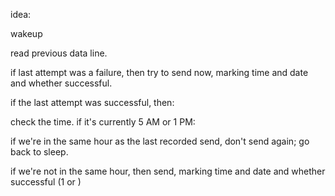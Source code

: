 
idea:

wakeup

read previous data line.

if last attempt was a failure, then try to send now, marking time and date and whether successful.

if the last attempt was successful, then:

check the time.  if it's currently 5 AM or 1 PM:

if we're in the same hour as the last recorded send, don't send again; go back to sleep.  

if we're not in the same hour, then send, marking time and date and whether successful (1 or )


